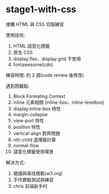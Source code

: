 # stage1-with-css

接觸 HTML 與 CSS 切版練習

使用技術:
1. HTML 語意化標籤
2. 原生 CSS
3. display:flex、display:grid 不使用
4. fontawesome(cdn)

練習時間: 約 2 週(code review 後修改)

遇到困難點:
1. Block Formating Context
2. inline 元素相關 (inline-box、inline-levelbox)
3. display:inline-box 特性
4. margin-collapse
5. view-port 特性
6. position 特性
7. vertical-align 對齊問題
8. nth-child 選擇器計算
9. normal-flow
10. 語意化標籤使用場景

解決方式:
1. 閱讀與尋找規範(w3.org)
2. 手作實驗測試與練習
3. chris 前端新手村
